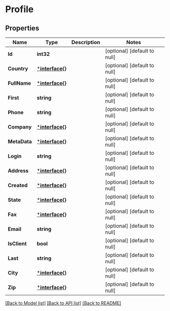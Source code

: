 # Profile

## Properties
Name | Type | Description | Notes
------------ | ------------- | ------------- | -------------
**Id** | **int32** |  | [optional] [default to null]
**Country** | [***interface{}**](interface{}.md) |  | [optional] [default to null]
**FullName** | [***interface{}**](interface{}.md) |  | [optional] [default to null]
**First** | **string** |  | [optional] [default to null]
**Phone** | **string** |  | [optional] [default to null]
**Company** | [***interface{}**](interface{}.md) |  | [optional] [default to null]
**MetaData** | [***interface{}**](interface{}.md) |  | [optional] [default to null]
**Login** | **string** |  | [optional] [default to null]
**Address** | [***interface{}**](interface{}.md) |  | [optional] [default to null]
**Created** | [***interface{}**](interface{}.md) |  | [optional] [default to null]
**State** | [***interface{}**](interface{}.md) |  | [optional] [default to null]
**Fax** | [***interface{}**](interface{}.md) |  | [optional] [default to null]
**Email** | **string** |  | [optional] [default to null]
**IsClient** | **bool** |  | [optional] [default to null]
**Last** | **string** |  | [optional] [default to null]
**City** | [***interface{}**](interface{}.md) |  | [optional] [default to null]
**Zip** | [***interface{}**](interface{}.md) |  | [optional] [default to null]

[[Back to Model list]](../README.md#documentation-for-models) [[Back to API list]](../README.md#documentation-for-api-endpoints) [[Back to README]](../README.md)


